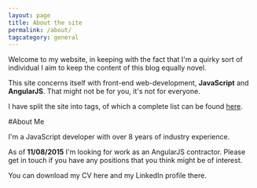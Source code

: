 ```yaml
---
layout: page
title: About the site
permalink: /about/
tagcategory: general
---
```


Welcome to my website, in keeping with the fact that I'm a quirky sort of individual I aim to keep the content of this blog equally novel.

This site concerns itself with front-end web-development, __JavaScript__ and __AngularJS__. That might not be for you, it's not for everyone.

I have split the site into tags, of which a complete list can be found [here](/tags).

#About Me

I'm a JavaScript developer with over 8 years of industry experience.

As of __11/08/2015__ I'm looking for work as an AngularJS contractor. Please get in touch if you have any positions that you think might be of interest.

You can download my CV here and my LinkedIn profile there.